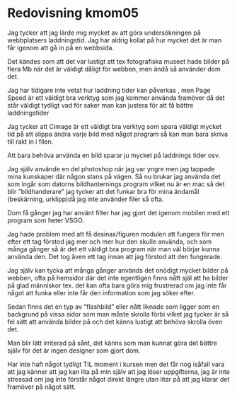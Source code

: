 ---
---
Redovisning kmom05
=========================

Jag tycker att jag lärde mig mycket av att göra undersökningen på webbplatsers laddningstid. Jag har aldrig kollat på hur mycket det är man får igenom att gå in på en webbsida.

Det kändes som att det var lustigt att tex fotografiska museet hade bilder på flera Mb när det är väldigt dåligt för webben, men ändå så använder dom det.

Jag har tidigare  inte vetat hur laddning tider kan påverkas , men Page Speed är ett väldigt bra verktyg som jag kommer använda framöver då det står väldigt tydligt vad för saker man kan justera för att få bättre laddningstider


Jag tycker att Cimage är ett väldigt bra verktyg som spara väldigt mycket tid på att slippa ändra varje bild med något program så kan man bara skriva till rakt in i filen.

Att bara behöva använda en bild sparar ju mycket på laddnings tider osv.

Jag själv använde en del photoshop när jag var yngre men jag tappade mina kunskaper där någon stans på vägen. Så nu brukar jag använda det som ingår som datorns bildhanternings program vilket nu är en mac så det blir ”bildhanderare” jag tycker att det funkar bra för mina ändamål (beskärning, urklipp)då jag inte använder filer så ofta.

Dom få gånger jag har använt filter har jag gjort det igenom mobilen med ett program som heter VSGO.

Jag hade problem med att få desinax/figuren modulen att fungera för men efter ett tag förstod jag mer och mer hur den skulle använda, och som många gånger så är det ett väldigt bra program när man väl börjar kunna använda den. Det tog även ett tag innan att jag förstod att den fungerade.

Jag själv kan tycka att många gånger används det onödigt mycket bilder på webben, ofta på hemsidor där det inte egentligen finns nått själ att ha bilder på glad människor tex. det kan ofta bara göra mig frustrerad om jag inte får något att funka eller inte får den information som jag söker efter.

Sedan finns det en typ av ”flashbild” eller nått liknade som ligger som en backgrund på vissa sidor som man måste skrolla förbi vilket jag tycker är så fel sätt att använda bilder på och det känns lustigt att behöva skrolla öven det.

Man blir lätt irriterad på sånt, det känns som man kunnat göra det bättre själv för det är ingen designer som gjort dom.

Har inte haft något tydligt TIL moment i kursen men det får nog isåfall vara att jag känner att jag kan lita på min själv att jag löser uppgifterna, jag är inte stressad om jag inte förstår något direkt längre utan litar på att jag klarar det framöver på något sätt.
